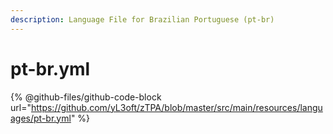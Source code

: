 ```yaml
---
description: Language File for Brazilian Portuguese (pt-br)
---
```


# pt-br.yml

{% @github-files/github-code-block url="https://github.com/yL3oft/zTPA/blob/master/src/main/resources/languages/pt-br.yml" %}
